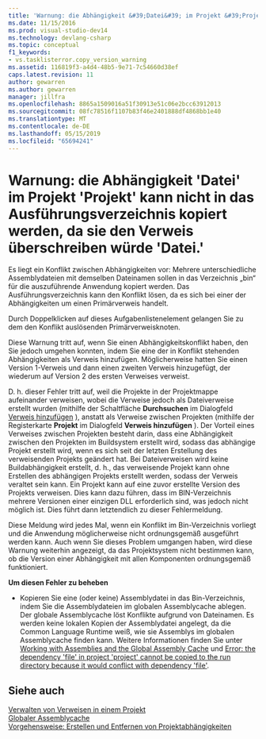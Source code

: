 ```yaml
---
title: 'Warnung: die Abhängigkeit &#39;Datei&#39; im Projekt &#39;Projekt&#39; kann nicht in das Ausführungsverzeichnis kopiert werden, da sie den Verweis überschreiben würde &#39;Datei. &#39; | Microsoft-Dokumentation'
ms.date: 11/15/2016
ms.prod: visual-studio-dev14
ms.technology: devlang-csharp
ms.topic: conceptual
f1_keywords:
- vs.tasklisterror.copy_version_warning
ms.assetid: 116819f3-a4d4-48b5-9e71-7c54660d38ef
caps.latest.revision: 11
author: gewarren
ms.author: gewarren
manager: jillfra
ms.openlocfilehash: 8865a1509016a51f30913e51c06e2bcc63912013
ms.sourcegitcommit: 08fc78516f1107b83f46e2401888df4868bb1e40
ms.translationtype: MT
ms.contentlocale: de-DE
ms.lasthandoff: 05/15/2019
ms.locfileid: "65694241"
---
```

# <a name="warning-the-dependency-39file39-in-project-39project39-cannot-be-copied-to-the-run-directory-because-it-would-overwrite-the-reference-39file39"></a>Warnung: die Abhängigkeit &#39;Datei&#39; im Projekt &#39;Projekt&#39; kann nicht in das Ausführungsverzeichnis kopiert werden, da sie den Verweis überschreiben würde &#39;Datei.&#39;
Es liegt ein Konflikt zwischen Abhängigkeiten vor: Mehrere unterschiedliche Assemblydateien mit demselben Dateinamen sollen in das Verzeichnis „bin“ für die auszuführende Anwendung kopiert werden. Das Ausführungsverzeichnis kann den Konflikt lösen, da es sich bei einer der Abhängigkeiten um einen Primärverweis handelt.  
  
 Durch Doppelklicken auf dieses Aufgabenlistenelement gelangen Sie zu dem den Konflikt auslösenden Primärverweisknoten.  
  
 Diese Warnung tritt auf, wenn Sie einen Abhängigkeitskonflikt haben, den Sie jedoch umgehen konnten, indem Sie eine der in Konflikt stehenden Abhängigkeiten als Verweis hinzufügen. Möglicherweise hatten Sie einen Version 1-Verweis und dann einen zweiten Verweis hinzugefügt, der wiederum auf Version 2 des ersten Verweises verweist.  
  
 D. h. dieser Fehler tritt auf, weil die Projekte in der Projektmappe aufeinander verweisen, wobei die Verweise jedoch als Dateiverweise erstellt wurden (mithilfe der Schaltfläche **Durchsuchen** im Dialogfeld [Verweis hinzufügen](https://msdn.microsoft.com/2feb0fe2-0805-4cc9-8cba-b0315849dfb7) ), anstatt als Verweise zwischen Projekten (mithilfe der Registerkarte **Projekt** im Dialogfeld **Verweis hinzufügen** ). Der Vorteil eines Verweises zwischen Projekten besteht darin, dass eine Abhängigkeit zwischen den Projekten im Buildsystem erstellt wird, sodass das abhängige Projekt erstellt wird, wenn es sich seit der letzten Erstellung des verweisenden Projekts geändert hat. Bei Dateiverweisen wird keine Buildabhängigkeit erstellt, d. h., das verweisende Projekt kann ohne Erstellen des abhängigen Projekts erstellt werden, sodass der Verweis veraltet sein kann. Ein Projekt kann auf eine zuvor erstellte Version des Projekts verweisen. Dies kann dazu führen, dass im BIN-Verzeichnis mehrere Versionen einer einzigen DLL erforderlich sind, was jedoch nicht möglich ist. Dies führt dann letztendlich zu dieser Fehlermeldung.  
  
 Diese Meldung wird jedes Mal, wenn ein Konflikt im Bin-Verzeichnis vorliegt und die Anwendung möglicherweise nicht ordnungsgemäß ausgeführt werden kann. Auch wenn Sie dieses Problem umgangen haben, wird diese Warnung weiterhin angezeigt, da das Projektsystem nicht bestimmen kann, ob die Version einer Abhängigkeit mit allen Komponenten ordnungsgemäß funktioniert.  
  
 **Um diesen Fehler zu beheben**  
  
- Kopieren Sie eine (oder keine) Assemblydatei in das Bin-Verzeichnis, indem Sie die Assemblydateien im globalen Assemblycache ablegen. Der globale Assemblycache löst Konflikte aufgrund von Dateinamen. Es werden keine lokalen Kopien der Assemblydatei angelegt, da die Common Language Runtime weiß, wie sie Assemblys im globalen Assemblycache finden kann. Weitere Informationen finden Sie unter [Working with Assemblies and the Global Assembly Cache](https://msdn.microsoft.com/library/8a18e5c2-d41d-49ef-abcb-7c27e2469433) und [Error: the dependency 'file' in project 'project' cannot be copied to the run directory because it would conflict with dependency 'file'](/visualstudio/misc/error-dependency-file?view=vs-2015).  
  
## <a name="see-also"></a>Siehe auch  
 [Verwalten von Verweisen in einem Projekt](../ide/managing-references-in-a-project.md)   
 [Globaler Assemblycache](https://msdn.microsoft.com/library/cf5eacd0-d3ec-4879-b6da-5fd5e4372202)   
 [Vorgehensweise: Erstellen und Entfernen von Projektabhängigkeiten](../ide/how-to-create-and-remove-project-dependencies.md)